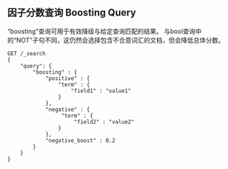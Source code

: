 ## 因子分数查询 Boosting Query

“boosting”查询可用于有效降级与给定查询匹配的结果。 与bool查询中的“NOT”子句不同，这仍然会选择包含不合意词汇的文档，但会降低总体分数。

    GET /_search
    {
        "query": {
            "boosting" : {
                "positive" : {
                    "term" : {
                        "field1" : "value1"
                    }
                },
                "negative" : {
                     "term" : {
                         "field2" : "value2"
                    }
                },
                "negative_boost" : 0.2
            }
        }
    }
